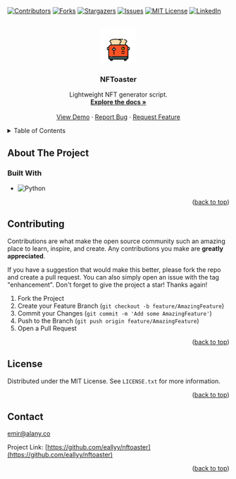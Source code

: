<a name="readme-top"></a>
<!-- PROJECT SHIELDS -->
[![Contributors][contributors-shield]][contributors-url]
[![Forks][forks-shield]][forks-url]
[![Stargazers][stars-shield]][stars-url]
[![Issues][issues-shield]][issues-url]
[![MIT License][license-shield]][license-url]
[![LinkedIn][linkedin-shield]][linkedin-url]



<!-- PROJECT LOGO -->
<br />
<div align="center">
  <a href="https://github.com/eallyy/nftoaster">
    <img src="trait-layers/toasters/toaster.png" alt="Logo" width="80" height="80">
  </a>

<h3 align="center">NFToaster</h3>

  <p align="center">
    Lightweight NFT generator script.
    <br />
    <a href="https://github.com/eallyy/nftoaster"><strong>Explore the docs »</strong></a>
    <br />
    <br />
    <a href="https://github.com/eallyy/nftoaster">View Demo</a>
    ·
    <a href="https://github.com/eallyy/nftoaster/issues">Report Bug</a>
    ·
    <a href="https://github.com/eallyy/nftoaster/issues">Request Feature</a>
  </p>
</div>



<!-- TABLE OF CONTENTS -->
<details>
  <summary>Table of Contents</summary>
  <ol>
    <li>
      <a href="#about-the-project">About The Project</a>
      <ul>
        <li><a href="#built-with">Built With</a></li>
      </ul>
    </li>
    <!--
    <li>
      <a href="#getting-started">Getting Started</a>
      <ul>
        <li><a href="#prerequisites">Prerequisites</a></li>
        <li><a href="#installation">Installation</a></li>
      </ul>
    </li>
    <li><a href="#usage">Usage</a></li>
    <li><a href="#roadmap">Roadmap</a></li>
    -->
    <li><a href="#contributing">Contributing</a></li>
    <li><a href="#license">License</a></li>
    <li><a href="#contact">Contact</a></li>
  </ol>
</details>



<!-- ABOUT THE PROJECT -->
## About The Project

### Built With

* ![Python](https://img.shields.io/badge/python-3670A0?style=for-the-badge&logo=python&logoColor=ffdd54)

<p align="right">(<a href="#readme-top">back to top</a>)</p>



<!-- GETTING STARTED 
## Getting Started

This is an example of how you may give instructions on setting up your project locally.
To get a local copy up and running follow these simple example steps.

### Prerequisites

This is an example of how to list things you need to use the software and how to install them.
* npm
  ```sh
  npm install npm@latest -g
  ```

### Installation

1. Get a free API Key at [https://example.com](https://example.com)
2. Clone the repo
   ```sh
   git clone https://github.com/eallyy/nftoaster.git
   ```
3. Install NPM packages
   ```sh
   npm install
   ```
4. Enter your API in `config.js`
   ```js
   const API_KEY = 'ENTER YOUR API';
   ```

<p align="right">(<a href="#readme-top">back to top</a>)</p>

-->

<!-- USAGE EXAMPLES 
## Usage

Use this space to show useful examples of how a project can be used. Additional screenshots, code examples and demos work well in this space. You may also link to more resources.

_For more examples, please refer to the [Documentation](https://example.com)_

<p align="right">(<a href="#readme-top">back to top</a>)</p>

-->

<!-- ROADMAP 
## Roadmap

- [ ] Feature 1
- [ ] Feature 2
- [ ] Feature 3
    - [ ] Nested Feature

See the [open issues](https://github.com/eallyy/nftoaster/issues) for a full list of proposed features (and known issues).

<p align="right">(<a href="#readme-top">back to top</a>)</p>

-->

<!-- CONTRIBUTING -->
## Contributing

Contributions are what make the open source community such an amazing place to learn, inspire, and create. Any contributions you make are **greatly appreciated**.

If you have a suggestion that would make this better, please fork the repo and create a pull request. You can also simply open an issue with the tag "enhancement".
Don't forget to give the project a star! Thanks again!

1. Fork the Project
2. Create your Feature Branch (`git checkout -b feature/AmazingFeature`)
3. Commit your Changes (`git commit -m 'Add some AmazingFeature'`)
4. Push to the Branch (`git push origin feature/AmazingFeature`)
5. Open a Pull Request

<p align="right">(<a href="#readme-top">back to top</a>)</p>

<!-- LICENSE -->
## License

Distributed under the MIT License. See `LICENSE.txt` for more information.

<p align="right">(<a href="#readme-top">back to top</a>)</p>



<!-- CONTACT -->
## Contact

emir@alany.co

Project Link: [https://github.com/eallyy/nftoaster](https://github.com/eallyy/nftoaster)

<p align="right">(<a href="#readme-top">back to top</a>)</p>

<!-- MARKDOWN LINKS & IMAGES -->
<!-- https://www.markdownguide.org/basic-syntax/#reference-style-links -->
[contributors-shield]: https://img.shields.io/github/contributors/eallyy/nftoaster.svg?style=for-the-badge
[contributors-url]: https://github.com/eallyy/nftoaster/graphs/contributors
[forks-shield]: https://img.shields.io/github/forks/eallyy/nftoaster.svg?style=for-the-badge
[forks-url]: https://github.com/eallyy/nftoaster/network/members
[stars-shield]: https://img.shields.io/github/stars/eallyy/nftoaster.svg?style=for-the-badge
[stars-url]: https://github.com/eallyy/nftoaster/stargazers
[issues-shield]: https://img.shields.io/github/issues/eallyy/nftoaster.svg?style=for-the-badge
[issues-url]: https://github.com/eallyy/nftoaster/issues
[license-shield]: https://img.shields.io/github/license/eallyy/nftoaster.svg?style=for-the-badge
[license-url]: https://github.com/eallyy/nftoaster/blob/master/LICENSE.txt
[linkedin-shield]: https://img.shields.io/badge/-LinkedIn-black.svg?style=for-the-badge&logo=linkedin&colorB=555
[linkedin-url]: https://linkedin.com/in/emir-alanyalioglu

